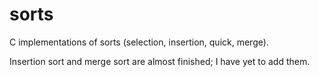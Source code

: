 # sorts
C implementations of sorts (selection, insertion, quick, merge).

Insertion sort and merge sort are almost finished; I have yet to add them.

